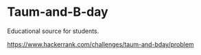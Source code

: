 # Taum-and-B-day
Educational source for students.

https://www.hackerrank.com/challenges/taum-and-bday/problem
